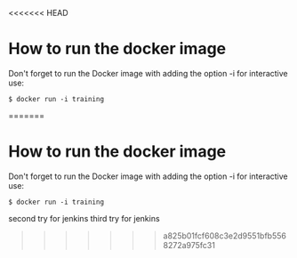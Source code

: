 <<<<<<< HEAD
# How to run the docker image 

Don't forget to run the Docker image with adding the option -i for interactive use:
```
$ docker run -i training
```
=======
# How to run the docker image 

Don't forget to run the Docker image with adding the option -i for interactive use:
```
$ docker run -i training
```
second try for jenkins 
third try for jenkins 

>>>>>>> a825b01fcf608c3e2d9551bfb5568272a975fc31
